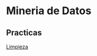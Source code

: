 # Mineria de Datos

## Practicas

[Limpieza](http://localhost:8888/notebooks/Jupiter/Ej_Limpieza_Equipo11.ipynb#)
